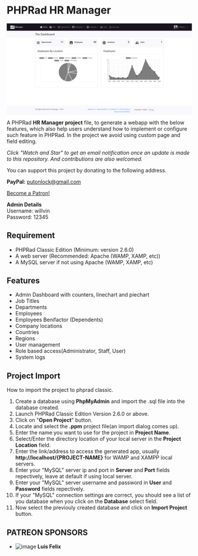 # PHPRad HR Manager
![Screenshot of Dashboad](Screenshot(Dashboard).png)
A PHPRad <b>HR Manager project</b> file, to generate a webapp with the below features, which also help users understand how to implement or configure such feature in PHPRad. In the project we avoid using custom page and field editing.

*Click "Watch and Star" to get an email notification once an update is made to this repository. And contributions are also welcomed.*

You can support this project by donating to the following address.

<strong>PayPal:</strong> putonlock@gmail.com

<a href="https://www.patreon.com/bePatron?u=25729924" data-patreon-widget-type="become-patron-button">Become a Patron!</a>

<b>Admin Details</b><br>
Username: willvin<br>
Password: 12345

## Requirement
- PHPRad Classic Edition (Minimum: version 2.6.0)
- A web server (Recommended: Apache (WAMP, XAMP, etc))
- A MySQL server if not using Apache (WAMP, XAMP, etc)

## Features
- Admin Dashboard with counters, linechart and piechart
- Job Titles
- Departments
- Employees
- Employees Benifactor (Dependents)
- Company locations
- Countries
- Regions
- User management
- Role based access(Administrator, Staff, User)
- System logs

## Project Import
How to import the project to phprad classic.
1. Create a database using <b>PhpMyAdmin</b> and import the .sql file into the database created.
2. Launch PHPRad Classic Edition Version 2.6.0 or above.
3. Click on "<b>Open Project</b>" button.
4. Locate and select the <b>.ppm</b> project file(an import dialog comes up).
5. Enter the name you want to use for the project in <b>Project Name</b>.
6. Select/Enter the directory location of your local server in the <b>Project Location</b> field.
7. Enter the link/address to access the generated app, usually <b>http://localhost/{PROJECT-NAME}</b> for WAMP and XAMPP local servers.
8. Enter your "MySQL" server ip and port in <b>Server</b> and <b>Port</b> fields repectively, leave at default if using local server.
9. Enter your "MySQL" server username and password in <b>User</b> and <b>Password</b> fields repectively.
10. If your "MySQL" connection settings are correct, you should see a list of you database when you click on the <b>Database</b> select field.
11. Now select the previouly created database and click on <b>Import Project</b> button.

## PATREON SPONSORS
- <img src="https://c10.patreonusercontent.com/3/eyJ3IjoyMDB9/patreon-media/p/user/26380597/2243dc068b9540a5bd6dfcb131f56357/1.png?token-time=2145916800&token-hash=n8EglcykRi935ojW4fX-zCqoQpHpOXdTlES1POmlWo0%3D"  alt="image" height="22" > <strong>Luis Felix</strong>
